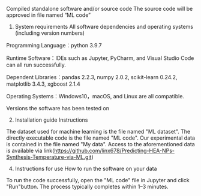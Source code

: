 Compiled standalone software and/or source code
The source code will be approved in file named “ML code”


1. System requirements
All software dependencies and operating systems (including version numbers)

Programming Language：python 3.9.7

Runtime Software：IDEs such as Jupyter, PyCharm, and Visual Studio Code can all run successfully.

Dependent Libraries：pandas 2.2.3, numpy 2.0.2, scikit-learn 0.24.2, matplotlib 3.4.3, xgboost 2.1.4

Operating Systems：Windows10，macOS, and Linux are all compatible.

Versions the software has been tested on

2. Installation guide
Instructions

The dataset used for machine learning is the file named "ML dataset".
The directly executable code is the file named "ML code".
Our experimental data is contained in the file named "My data".
Access to the aforementioned data is available via link(https://github.com/linx678/Predicting-HEA-NPs-Synthesis-Temperature-via-ML.git)

4. Instructions for use
How to run the software on your data

To run the code successfully, open the "ML code" file in Jupyter and click "Run"button. The process typically completes within 1–3 minutes.
